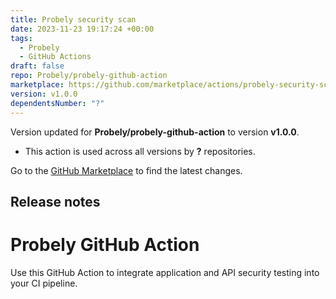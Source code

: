 ```yaml
---
title: Probely security scan
date: 2023-11-23 19:17:24 +00:00
tags:
  - Probely
  - GitHub Actions
draft: false
repo: Probely/probely-github-action
marketplace: https://github.com/marketplace/actions/probely-security-scan
version: v1.0.0
dependentsNumber: "?"
---
```



Version updated for **Probely/probely-github-action** to version **v1.0.0**.
- This action is used across all versions by **?** repositories.

Go to the [GitHub Marketplace](https://github.com/marketplace/actions/probely-security-scan) to find the latest changes.

## Release notes

# Probely GitHub Action

Use this GitHub Action to integrate application and API security testing into your CI pipeline.

